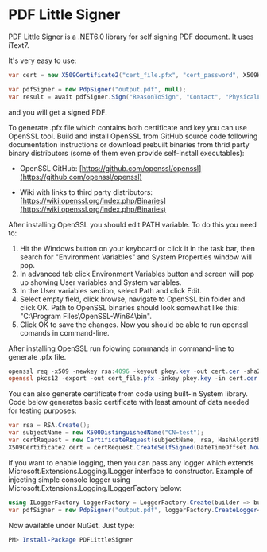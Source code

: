 # PDF Little Signer

PDF Little Signer is a .NET6.0 library for self signing PDF document. It uses iText7.

It's very easy to use:

```csharp
var cert = new X509Certificate2("cert_file.pfx", "cert_password", X509KeyStorageFlags.Exportable);

var pdfSigner = new PdpSigner("output.pdf", null);
var result = await pdfSigner.Sign("ReasonToSign", "Contact", "PhysicalLocation", true, stampImage, cert, fileToSign);
```
and you will get a signed PDF.


To generate .pfx file which contains both certificate and key you can use OpenSSL tool. Build and install OpenSSL from GitHub source code following documentation instructions or download prebuilt binaries from thrid party binary distributors (some of them even provide self-install executables):

- OpenSSL GitHub: [https://github.com/openssl/openssl](https://github.com/openssl/openssl) 

- Wiki with links to third party distributors: [https://wiki.openssl.org/index.php/Binaries](https://wiki.openssl.org/index.php/Binaries) 

After installing OpenSSL you should edit PATH variable. To do this you need to:
1. Hit the Windows button on your keyboard or click it in the task bar, then search for "Environment Variables" and System Properties window will pop.
2. In advanced tab click Environment Variables button and screen will pop up showing User variables and System variables.
3. In the User variables section, select Path and click Edit.
4. Select empty field, click browse, navigate to OpenSSL bin folder and click OK. Path to OpenSSL binaries should look somewhat like this: "C:\Program Files\OpenSSL-Win64\bin".
5. Click OK to save the changes. Now you should be able to run openssl comands in command-line.

After installing OpenSSL run folowing commands in command-line to generate .pfx file.

```powershell
openssl req -x509 -newkey rsa:4096 -keyout pkey.key -out cert.cer -sha256 -days 365
openssl pkcs12 -export -out cert_file.pfx -inkey pkey.key -in cert.cer
```

You can also generate certificate from code using built-in System library. Code below generates basic certificate with least amount of data needed for testing purposes:

```csharp
var rsa = RSA.Create();
var subjectName = new X500DistinguishedName("CN=test");
var certRequest = new CertificateRequest(subjectName, rsa, HashAlgorithmName.SHA256, RSASignaturePadding.Pkcs1);
X509Certificate2 cert = certRequest.CreateSelfSigned(DateTimeOffset.Now, DateTimeOffset.Now.AddYears(5));
```

If you want to enable logging, then you can pass any logger which extends Microsoft.Extensions.Logging.ILogger interface to constructor. Example of injecting simple console logger using Microsoft.Extensions.Logging.ILoggerFactory below:

```csharp
using ILoggerFactory loggerFactory = LoggerFactory.Create(builder => builder.AddConsole());
var pdfSigner = new PdpSigner("output.pdf", loggerFactory.CreateLogger<PdpSigner>());
```

Now available under NuGet. Just type:
```powershell
PM> Install-Package PDFLittleSigner
```
